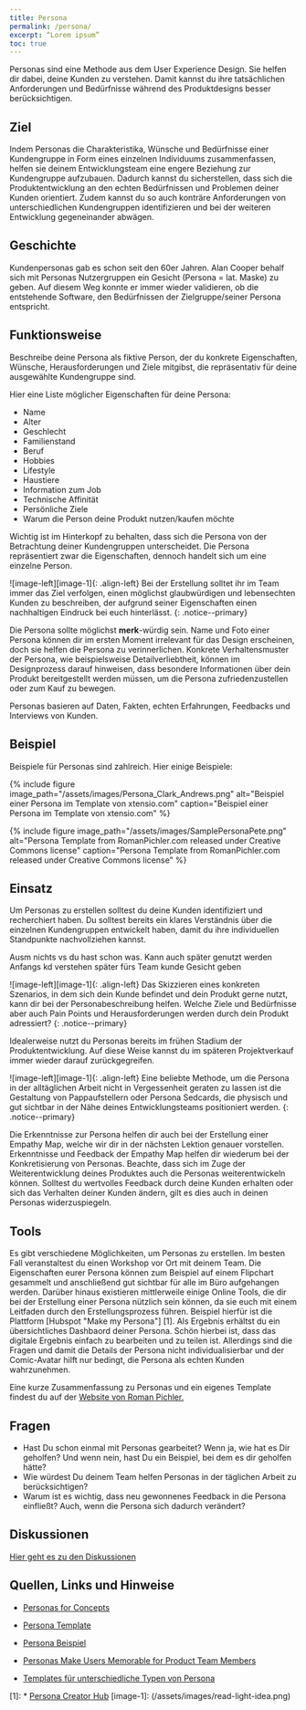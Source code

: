 ```yaml
---
title: Persona
permalink: /persona/
excerpt: “Lorem ipsum”
toc: true
---
```



Personas sind eine Methode aus dem User Experience Design. Sie helfen dir dabei, deine Kunden zu verstehen. Damit kannst du ihre tatsächlichen Anforderungen und Bedürfnisse während des Produktdesigns besser berücksichtigen. 

## Ziel
Indem Personas die Charakteristika, Wünsche und Bedürfnisse einer Kundengruppe in Form eines einzelnen Individuums zusammenfassen, helfen sie deinem Entwicklungsteam eine engere Beziehung zur Kundengruppe aufzubauen. Dadurch kannst du sicherstellen, dass sich die Produktentwicklung an den echten Bedürfnissen und Problemen deiner Kunden orientiert.
Zudem kannst du so auch konträre Anforderungen von unterschiedlichen Kundengruppen identifizieren und bei der weiteren Entwicklung gegeneinander abwägen.

## Geschichte 
Kundenpersonas gab es schon seit den 60er Jahren.
Alan Cooper behalf sich mit Personas Nutzergruppen ein Gesicht (Persona = lat. Maske) zu geben. Auf diesem Weg konnte er immer wieder validieren, ob die entstehende Software, den Bedürfnissen der Zielgruppe/seiner Persona entspricht.  

## Funktionsweise
Beschreibe deine Persona als fiktive Person, der du konkrete Eigenschaften, Wünsche, Herausforderungen und Ziele mitgibst, die repräsentativ für deine ausgewählte Kundengruppe sind.

Hier eine Liste möglicher Eigenschaften für deine Persona: 

* Name
* Alter
* Geschlecht
* Familienstand
* Beruf
* Hobbies
* Lifestyle
* Haustiere
* Information zum Job
* Technische Affinität
* Persönliche Ziele
* Warum die Person deine Produkt nutzen/kaufen möchte

Wichtig ist im Hinterkopf zu behalten, dass sich die Persona von der Betrachtung deiner Kundengruppen unterscheidet. 
Die Persona repräsentiert zwar die Eigenschaften, dennoch handelt sich um eine einzelne Person. 


![image-left][image-1]{: .align-left}
Bei der Erstellung solltet ihr im Team immer das Ziel verfolgen, 
einen möglichst glaubwürdigen und lebensechten Kunden zu beschreiben, der aufgrund seiner Eigenschaften einen nachhaltigen Eindruck bei euch hinterlässt.
{: .notice--primary}

 
Die Persona sollte möglichst **merk**-würdig sein. Name und Foto einer Persona können dir im ersten Moment irrelevant für das Design erscheinen, 
doch sie helfen die Persona zu verinnerlichen. Konkrete Verhaltensmuster der Persona, wie beispielsweise Detailverliebtheit, können im Designprozess darauf hinweisen, 
dass besondere Informationen über dein Produkt bereitgestellt werden müssen, um die Persona zufriedenzustellen oder zum Kauf zu bewegen. 

Personas basieren auf Daten, Fakten, echten Erfahrungen, Feedbacks und Interviews von Kunden. 


## Beispiel
Beispiele für Personas sind zahlreich. Hier einige Beispiele:

{% include figure image_path="/assets/images/Persona_Clark_Andrews.png" alt="Beispiel einer Persona im Template von xtensio.com" caption="Beispiel einer Persona im Template von xtensio.com" %} 

{% include figure image_path="/assets/images/SamplePersonaPete.png" alt="Persona Template from RomanPichler.com released under Creative Commons license" caption="Persona Template from RomanPichler.com released under Creative Commons license" %}

## Einsatz

Um Personas zu erstellen solltest du deine Kunden identifiziert und recherchiert haben. 
Du solltest bereits ein klares Verständnis über die einzelnen Kundengruppen entwickelt haben, damit du ihre individuellen Standpunkte nachvollziehen kannst. 

Ausm nichts vs du hast schon was. Kann auch später genutzt werden
Anfangs kd verstehen
später fürs Team kunde Gesicht geben

![image-left][image-1]{: .align-left}
Das Skizzieren eines konkreten Szenarios, in dem sich dein Kunde befindet und dein Produkt gerne nutzt, kann dir bei der Personabeschreibung helfen.
Welche Ziele und Bedürfnisse aber auch Pain Points und Herausforderungen werden durch dein Produkt adressiert?
{: .notice--primary}

Idealerweise nutzt du Personas bereits im frühen Stadium der Produktentwicklung. Auf diese Weise kannst du im späteren Projektverkauf immer wieder darauf zurückgegreifen.

![image-left][image-1]{: .align-left}
Eine beliebte Methode, um die Persona in der alltäglichen Arbeit nicht in Vergessenheit geraten zu lassen ist die Gestaltung von Pappaufstellern oder Persona Sedcards, 
die physisch und gut sichtbar in der Nähe deines Entwicklungsteams positioniert werden.
{: .notice--primary}


Die Erkenntnisse zur Persona helfen dir auch bei der Erstellung einer Empathy Map, welche wir dir in der nächsten Lektion genauer vorstellen. Erkenntnisse und Feedback der Empathy Map helfen dir wiederum bei der Konkretisierung von Personas.
Beachte, dass sich im Zuge der Weiterentwicklung deines Produktes auch die Personas weiterentwickeln können. Solltest du wertvolles Feedback durch deine Kunden erhalten oder sich das Verhalten deiner Kunden ändern, gilt es dies auch in deinen Personas widerzuspiegeln.

## Tools
Es gibt verschiedene Möglichkeiten, um Personas zu erstellen. Im besten Fall veranstaltest du einen Workshop vor Ort mit deinem Team. Die Eigenschaften eurer Persona können zum Beispiel auf einem Flipchart gesammelt und anschließend gut sichtbar für alle im Büro aufgehangen werden.
Darüber hinaus existieren mittlerweile einige Online Tools, die dir bei der Erstellung einer Persona nützlich sein können, 
da sie euch mit einem Leitfaden durch den Erstellungsprozess führen. Beispiel hierfür ist die Plattform [Hubspot "Make my Persona"] [1]. 
Als Ergebnis erhältst du ein übersichtliches Dashbaord deiner Persona. Schön hierbei ist, dass das digitale Ergebnis einfach zu bearbeiten und zu teilen ist. 
Allerdings sind die Fragen und damit die Details der Persona nicht individualisierbar und der Comic-Avatar hilft nur bedingt, die Persona als echten Kunden wahrzunehmen.

Eine kurze Zusammenfassung zu Personas und ein eigenes Template findest du auf der [Website von Roman Pichler.](https://www.romanpichler.com/tools/the-persona-template)
## Fragen
* Hast Du schon einmal mit Personas gearbeitet? Wenn ja, wie hat es Dir geholfen? Und wenn nein, hast Du ein Beispiel, bei dem es dir geholfen hätte?
* Wie würdest Du deinem Team helfen Personas in der täglichen Arbeit zu berücksichtigen?
* Warum ist es wichtig, dass neu gewonnenes Feedback in die Persona einfließt? Auch, wenn die Persona sich dadurch verändert?

## Diskussionen
[Hier geht es zu den Diskussionen]()

## Quellen, Links und Hinweise
* [Personas for Concepts](https://challenges.openideo.com/blog/personas-for-concepts)
* [Persona Template](https://www.romanpichler.com/tools/the-persona-template)
* [Persona Beispiel](https://www.romanpichler.com/blog/persona-template-for-agile-product-management/)
* [Personas Make Users Memorable for Product Team Members](https://www.nngroup.com/articles/persona/)

* [Templates für unterschiedliche Typen von Persona](https://xtensio.com/user-persona/)

[1]: * [Persona Creator Hub](https://www.hubspot.de/make-my-persona)
[image-1]:	(/assets/images/read-light-idea.png)
